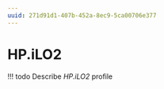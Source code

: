 ```yaml
---
uuid: 271d91d1-407b-452a-8ec9-5ca00706e377
---
```



# HP.iLO2


<!-- prettier-ignore -->
!!! todo
    Describe *HP.iLO2* profile


